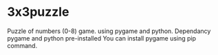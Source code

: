 # 3x3puzzle
Puzzle of numbers (0-8) game. using pygame and python.
Dependancy pygame and python pre-installed
You can install pygame using pip command.
